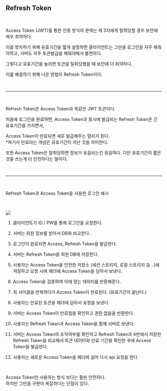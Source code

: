 ## Refresh Token

<br>

Access Token (JWT)를 통한 인증 방식의 문제는 제 3자에게 탈취당할 경우 보안에 매우 취약하다.

이를 방지하기 위해 유효기간을 짧게 설정하면 클라이언트는 그만큼 로그인을 자주 해줘야하고, 서버도 자주 토큰발급을 해줘야해서 불편하다.

그렇다고 유효기간을 늘리면 토큰을 탈취당했을 때 보안에 더 취약하다.

이를 해결하기 위해 나온 방법이 Refresh Token이다.

<br>

***

<br>

Refresh Token은 Access Token과 똑같은 JWT 토큰이다.

처음에 로그인을 완료하면, Access Token과 동시에 발급되는 Refresh Token은 긴 유효기간을 가지면서,

Access Token이 만료되면 새로 발급해주는 열쇠가 된다.  
*여기서 만료라는 개념은 유효기간이 지난 것을 의미한다.

또한 Access Token은 탈취당하면 정보가 유출되는건 동일하다.
다만 유효기간이 짧은 것을 쓰는게 더 안전하다는 말이다.

<br>

***

<br>

Refresh Token과 Access Token을 사용한 로그인 예시

<br>

![][def]

[def]: ../img/token_login.png

1. 클라이언트가 ID / PW를 통해 로그인을 요청한다.

2. 서버는 회원 정보를 받아서 DB와 비교한다.

3. 로그인이 완료되면 Access, Refresh Token을 발급한다. 

4. 서버는 Refresh Token을 회원 DB에 저장한다.

5. 사용자는 Access Token을 안전한 저장소 (세션 스토리지, 로컬 스토리지 등 ..)에 저장하고 요청 시에 헤더에 Access Token을 담아서 보낸다.

6. Access Token을 검증하여 이에 맞는 데이터를 반환해준다.

7. 위 사이클을 반복하다가 Access Token이 만료된다. (유효기간이 끝난다.)

8. 사용자는 만료된 토큰을 헤더에 담아서 요청을 보낸다.

9. 서버는 Access Token이 만료됨을 확인하고 권한 없음을 반환한다.

10. 사용자는 Refresh Token과 Access Token을 함께 서버로 보낸다.

11. 서버는 Access Token의 조작여부를 확인하고 Refresh Token과 4번에서 저장한 Refresh Token을 비교해서 토큰 데이터와 만료 기간을 확인한 후에 Access Token을 발급한다.

12. 사용자는 새로운 Access Token을 헤더에 실어 다시 api 요청을 한다.


<br>

Access Token만 사용하는 방식 보다는 훨씬 안전하다.  
하지만 그만큼 구현이 복잡하다는 단점이 있다.